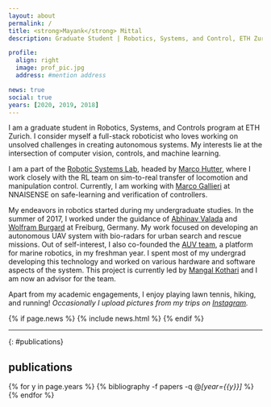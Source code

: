 ```yaml
---
layout: about
permalink: /
title: <strong>Mayank</strong> Mittal
description: Graduate Student | Robotics, Systems, and Control, ETH Zurich

profile:
  align: right
  image: prof_pic.jpg
  address: #mention address

news: true
social: true
years: [2020, 2019, 2018]
---
```


I am a graduate student in Robotics, Systems, and Controls program at ETH Zurich.
I consider myself a full-stack roboticist who loves working on unsolved challenges
in creating autonomous systems. My interests lie at the intersection of computer
vision, controls, and machine learning.

I am a part of the [Robotic Systems Lab](https://rsl.ethz.ch/), headed by
[Marco Hutter](http://www.rsl.ethz.ch/the-lab/people/person-detail.html?persid=121911),
where I work closely with the RL team on sim-to-real transfer of locomotion and manipulation control.
Currently, I am working with [Marco Gallieri](https://www.linkedin.com/in/marco-gallieri-166a0421/)
at NNAISENSE on safe-learning and verification of controllers.

My endeavors in robotics started during my undergraduate studies. In the summer of 2017,
I worked under the guidance of [Abhinav Valada](http://www2.informatik.uni-freiburg.de/~valada/) and [Wolfram Burgard](http://www2.informatik.uni-freiburg.de/~burgard/) at Freiburg, Germany. My work focused on developing
an autonomous UAV system with bio-radars for urban search and rescue missions. Out of self-interest,
I also co-founded the [AUV team](https://auviitk.com), a platform for marine robotics, in my freshman year.
I spent most of my undergrad developing this technology and worked on various hardware and
software aspects of the system. This project is currently led by [Mangal Kothari](https://www.iitk.ac.in/aero/mangal/)
and I am now an advisor for the team.

Apart from my academic engagements, I enjoy playing lawn tennis, hiking, and running! *Occasionally I upload pictures
from my trips on [Instagram](https://www.instagram.com/mayankm155/).*

<div class="post">

  {% if page.news %}
    {% include news.html %}
  {% endif %}

</div>

---

{: #publications}
## __publications__

{% for y in page.years %}
  {% bibliography -f papers -q @*[year={{y}}]* %}
{% endfor %}
